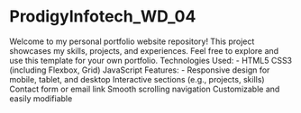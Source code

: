 # ProdigyInfotech_WD_04
Welcome to my personal portfolio website repository! This project showcases my skills, projects, and experiences. Feel free to explore and use this template for your own portfolio.
Technologies Used: -
HTML5
CSS3 (including Flexbox, Grid)
JavaScript
Features: -
Responsive design for mobile, tablet, and desktop
Interactive sections (e.g., projects, skills)
Contact form or email link
Smooth scrolling navigation
Customizable and easily modifiable
